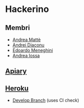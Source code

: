 # Hackerino
## Membri
- [Andrea Mattè](https://github.com/andreamatt)
- [Andrei Diaconu](https://github.com/andreidiaconu97)
- [Edoardo Meneghini](https://github.com/edomenegaz)
- [Andrea Iossa](https://github.com/andreaiossa)

## [Apiary](https://hackerino.docs.apiary.io)

## [Heroku](https://hackerino.herokuapp.com)
- [Develop Branch](https://hackerino-dev.herokuapp.com) (uses CI check)

